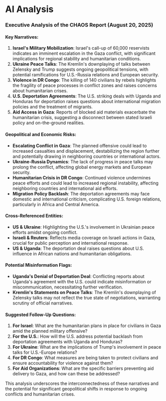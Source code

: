 # AI Analysis

### Executive Analysis of the CHAOS Report (August 20, 2025)

#### Key Narratives:
1. **Israel's Military Mobilization**: Israel's call-up of 60,000 reservists indicates an imminent escalation in the Gaza conflict, with significant implications for regional stability and humanitarian conditions.
2. **Ukraine Peace Talks**: The Kremlin's downplaying of talks between Zelensky and Trump suggests ongoing geopolitical tensions, with potential ramifications for U.S.-Russia relations and European security.
3. **Violence in DR Congo**: The killing of 140 civilians by rebels highlights the fragility of peace processes in conflict zones and raises concerns about humanitarian crises.
4. **U.S. Deportation Agreements**: The U.S. striking deals with Uganda and Honduras for deportation raises questions about international migration policies and the treatment of migrants.
5. **Aid Access in Gaza**: Reports of blocked aid materials exacerbate the humanitarian crisis, suggesting a disconnect between stated Israeli policy and on-the-ground realities.

#### Geopolitical and Economic Risks:
- **Escalating Conflict in Gaza**: The planned offensive could lead to increased casualties and displacement, destabilizing the region further and potentially drawing in neighboring countries or international actors.
- **Ukraine-Russia Dynamics**: The lack of progress in peace talks may prolong the conflict, affecting global energy markets and European security.
- **Humanitarian Crisis in DR Congo**: Continued violence undermines peace efforts and could lead to increased regional instability, affecting neighboring countries and international aid efforts.
- **Migration Policy Backlash**: The deportation agreements may face domestic and international criticism, complicating U.S. foreign relations, particularly in Africa and Central America.

#### Cross-Referenced Entities:
- **US & Ukraine**: Highlighting the U.S.'s involvement in Ukrainian peace efforts amidst ongoing conflict.
- **Israeli & Reuters**: Reflects media coverage on Israeli actions in Gaza, crucial for public perception and international response.
- **US & Uganda**: The deportation deal raises questions about U.S. influence in African nations and humanitarian obligations.

#### Potential Misinformation Flags:
- **Uganda's Denial of Deportation Deal**: Conflicting reports about Uganda's agreement with the U.S. could indicate misinformation or miscommunication, necessitating further verification.
- **Kremlin's Statements on Peace Talks**: The Kremlin's downplaying of Zelensky talks may not reflect the true state of negotiations, warranting scrutiny of official narratives.

#### Suggested Follow-Up Questions:
1. **For Israel**: What are the humanitarian plans in place for civilians in Gaza amid the planned military offensive?
2. **For the U.S.**: How will the U.S. address potential backlash from deportation agreements with Uganda and Honduras?
3. **For Ukraine**: What are the implications of Trump's involvement in peace talks for U.S.-Europe relations?
4. **For DR Congo**: What measures are being taken to protect civilians and ensure accountability for violence against them?
5. **For Aid Organizations**: What are the specific barriers preventing aid delivery to Gaza, and how can these be addressed?

This analysis underscores the interconnectedness of these narratives and the potential for significant geopolitical shifts in response to ongoing conflicts and humanitarian crises.
